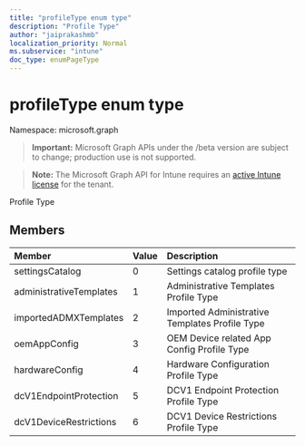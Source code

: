 ```yaml
---
title: "profileType enum type"
description: "Profile Type"
author: "jaiprakashmb"
localization_priority: Normal
ms.subservice: "intune"
doc_type: enumPageType
---
```


# profileType enum type

Namespace: microsoft.graph

> **Important:** Microsoft Graph APIs under the /beta version are subject to change; production use is not supported.

> **Note:** The Microsoft Graph API for Intune requires an [active Intune license](https://go.microsoft.com/fwlink/?linkid=839381) for the tenant.

Profile Type

## Members
|Member|Value|Description|
|:---|:---|:---|
|settingsCatalog|0|Settings catalog profile type|
|administrativeTemplates|1|Administrative Templates Profile Type|
|importedADMXTemplates|2|Imported Administrative Templates Profile Type|
|oemAppConfig|3|OEM Device related App Config Profile Type|
|hardwareConfig|4|Hardware Configuration Profile Type|
|dcV1EndpointProtection|5|DCV1 Endpoint Protection Profile Type|
|dcV1DeviceRestrictions|6|DCV1 Device Restrictions Profile Type|